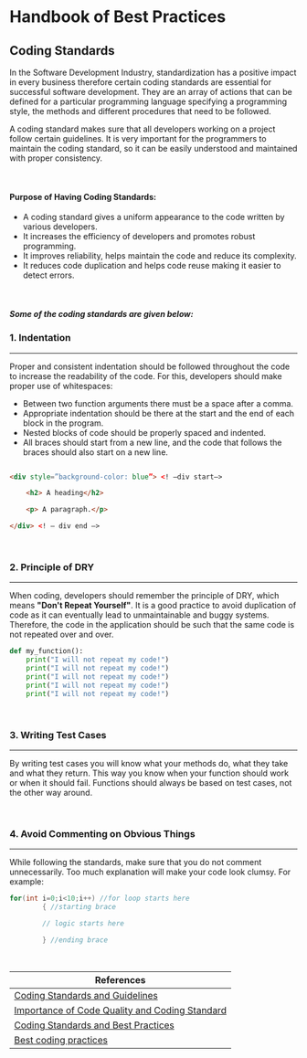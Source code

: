 # Handbook of Best Practices

## Coding Standards

In the Software Development Industry, standardization has a positive impact in every business therefore certain coding
standards are essential for successful software development. They are an array of actions that can be defined for a
particular programming language specifying a programming style, the methods and different procedures that need to be
followed.

A coding standard makes sure that all developers working on a project follow certain guidelines. It is very important
for the programmers to maintain the coding standard, so it can be easily understood and maintained with proper
consistency.

&nbsp;

#### Purpose of Having Coding Standards:

* A coding standard gives a uniform appearance to the code written by various developers.
* It increases the efficiency of developers and promotes robust programming.
* It improves reliability, helps maintain the code and reduce its complexity.
* It reduces code duplication and helps code reuse making it easier to detect errors.

&nbsp;

##### Some of the coding standards are given below:

### 1. Indentation

---
Proper and consistent indentation should be followed throughout the code to increase the readability of the code. For
this, developers should make proper use of whitespaces:

* Between two function arguments there must be a space after a comma.
* Appropriate indentation should be there at the start and the end of each block in the program.
* Nested blocks of code should be properly spaced and indented.
* All braces should start from a new line, and the code that follows the braces should also start on a new line.

```html

<div style=”background-color: blue”> <! –div start–>

    <h2> A heading</h2>

    <p> A paragraph.</p>

</div> <! — div end –>

```

&nbsp;

### 2. Principle of DRY

---

When coding, developers should remember the principle of DRY, which means
**"Don't Repeat Yourself"**. It is a good practice to avoid duplication of code as it can eventually lead to
unmaintainable and buggy systems. Therefore, the code in the application should be such that the same code is not
repeated over and over.

```python
def my_function():
    print("I will not repeat my code!")
    print("I will not repeat my code!")
    print("I will not repeat my code!")
    print("I will not repeat my code!")
    print("I will not repeat my code!")
```

&nbsp;

### 3. Writing Test Cases

---

By writing test cases you will know what your methods do, what they take and what they return. This way you know when
your function should work or when it should fail. Functions should always be based on test cases, not the other way
around.

&nbsp;

### 4. Avoid Commenting on Obvious Things

---

While following the standards, make sure that you do not comment unnecessarily. Too much explanation will make your code
look clumsy. For example:

```java
for(int i=0;i<10;i++) //for loop starts here
        { //starting brace

        // logic starts here

        } //ending brace
```

&nbsp;

|References |
|---|
|[Coding Standards and Guidelines](https://www.geeksforgeeks.org/coding-standards-and-guidelines/)|
[Importance of Code Quality and Coding Standard](https://www.multidots.com/importance-of-code-quality-and-coding-standard-in-software-development/)|
|[Coding Standards and Best Practices](https://www.aversan.com/coding-standards-and-best-practices-2/)|
|[Best coding practices](https://en.wikipedia.org/wiki/Best_coding_practices)|

